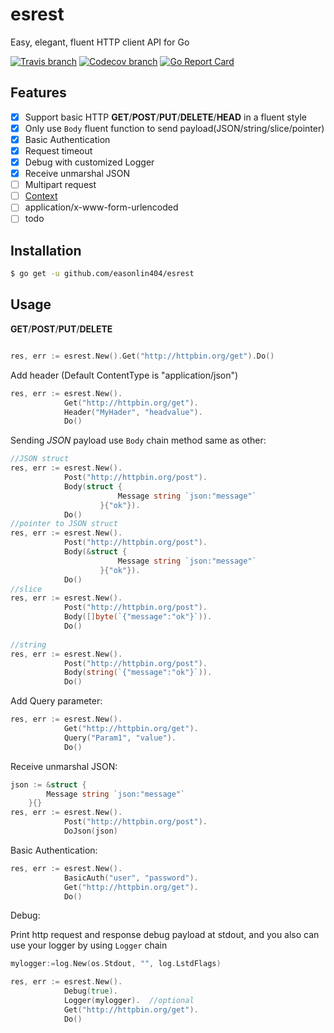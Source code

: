 # esrest 
Easy, elegant, fluent HTTP client API for Go

[![Travis branch](https://img.shields.io/travis/easonlin404/esrest/master.svg)](https://travis-ci.org/easonlin404/esrest)
[![Codecov branch](https://img.shields.io/codecov/c/github/easonlin404/esrest/master.svg)](https://codecov.io/gh/easonlin404/esrest)
[![Go Report Card](https://goreportcard.com/badge/github.com/easonlin404/esrest)](https://goreportcard.com/report/github.com/easonlin404/esrest)

## Features
- [x] Support basic HTTP __GET__/__POST__/__PUT__/__DELETE__/__HEAD__  in a fluent style
- [x] Only use `Body` fluent function to send payload(JSON/string/slice/pointer) 
- [x] Basic Authentication
- [x] Request timeout 
- [x] Debug with customized Logger
- [x] Receive unmarshal JSON
- [ ] Multipart request
- [ ] [Context](https://golang.org/pkg/context/)
- [ ] application/x-www-form-urlencoded
- [ ] todo

## Installation
```sh
$ go get -u github.com/easonlin404/esrest
```
## Usage

__GET__/__POST__/__PUT__/__DELETE__
```go

res, err := esrest.New().Get("http://httpbin.org/get").Do()

```
Add header (Default ContentType is "application/json")
``` go
res, err := esrest.New().
		    Get("http://httpbin.org/get").
		    Header("MyHader", "headvalue").
		    Do()
```

Sending _JSON_ payload use `Body` chain method same as other:
``` go
//JSON struct
res, err := esrest.New().
		    Post("http://httpbin.org/post").
		    Body(struct {
                 		Message string `json:"message"`
                 	}{"ok"}).
		    Do()
//pointer to JSON struct
res, err := esrest.New().
		    Post("http://httpbin.org/post").
		    Body(&struct {
                 		Message string `json:"message"`
                 	}{"ok"}).
		    Do()		    
//slice
res, err := esrest.New().
		    Post("http://httpbin.org/post").
		    Body([]byte(`{"message":"ok"}`)).
		    Do()
		    
//string
res, err := esrest.New().
		    Post("http://httpbin.org/post").
		    Body(string(`{"message":"ok"}`)).
		    Do()
```
Add Query parameter:
``` go
res, err := esrest.New().
		    Get("http://httpbin.org/get").
		    Query("Param1", "value").
		    Do()
```

Receive unmarshal JSON:
``` go
json := &struct {
		Message string `json:"message"`
	}{}
res, err := esrest.New().
		    Post("http://httpbin.org/post").
		    DoJson(json)
```
Basic Authentication:
``` go
res, err := esrest.New().
		    BasicAuth("user", "password").
		    Get("http://httpbin.org/get").
		    Do()
```

Debug:

Print http request and response debug payload at stdout, and you also can use your logger by using `Logger` chain
``` go
mylogger:=log.New(os.Stdout, "", log.LstdFlags)

res, err := esrest.New().
		    Debug(true).
		    Logger(mylogger).  //optional
		    Get("http://httpbin.org/get").
		    Do()
```

